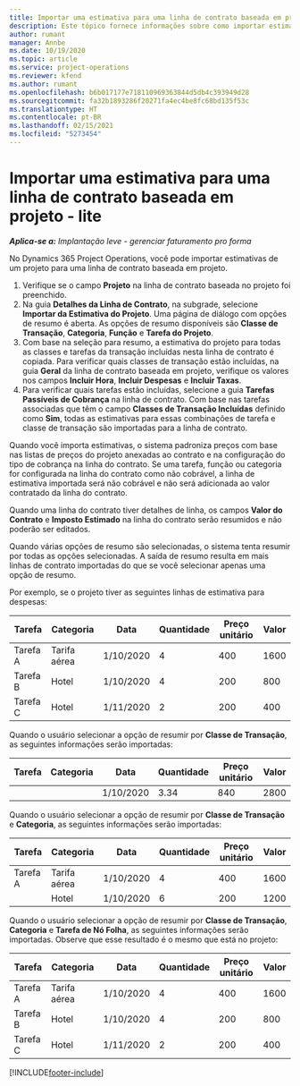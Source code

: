 ```yaml
---
title: Importar uma estimativa para uma linha de contrato baseada em projeto - lite
description: Este tópico fornece informações sobre como importar estimativas financeiras de um projeto para uma linha de contrato.
author: rumant
manager: Annbe
ms.date: 10/19/2020
ms.topic: article
ms.service: project-operations
ms.reviewer: kfend
ms.author: rumant
ms.openlocfilehash: b6b017177e718110969363844d5db4c393949d28
ms.sourcegitcommit: fa32b1893286f20271fa4ec4be8fc68bd135f53c
ms.translationtype: HT
ms.contentlocale: pt-BR
ms.lasthandoff: 02/15/2021
ms.locfileid: "5273454"
---
```

# <a name="import-an-estimate-to-a-project-based-contract-line---lite"></a>Importar uma estimativa para uma linha de contrato baseada em projeto - lite

_**Aplica-se a:** Implantação leve - gerenciar faturamento pro forma_

No Dynamics 365 Project Operations, você pode importar estimativas de um projeto para uma linha de contrato baseada em projeto.

1. Verifique se o campo **Projeto** na linha de contrato baseada no projeto foi preenchido.
2. Na guia **Detalhes da Linha de Contrato**, na subgrade, selecione **Importar da Estimativa do Projeto**. Uma página de diálogo com opções de resumo é aberta. As opções de resumo disponíveis são **Classe de Transação**, **Categoria**, **Função** e **Tarefa do Projeto**.
3. Com base na seleção para resumo, a estimativa do projeto para todas as classes e tarefas da transação incluídas nesta linha de contrato é copiada. Para verificar quais classes de transação estão incluídas, na guia **Geral** da linha de contrato baseada em projeto, verifique os valores nos campos **Incluir Hora**, **Incluir Despesas** e **Incluir Taxas**. 
4. Para verificar quais tarefas estão incluídas, selecione a guia **Tarefas Passíveis de Cobrança** na linha de contrato. Com base nas tarefas associadas que têm o campo **Classes de Transação Incluídas** definido como **Sim**, todas as estimativas para essas combinações de tarefa e classe de transação são importadas para a linha de contrato.

Quando você importa estimativas, o sistema padroniza preços com base nas listas de preços do projeto anexadas ao contrato e na configuração do tipo de cobrança na linha do contrato. Se uma tarefa, função ou categoria for configurada na linha do contrato como não cobrável, a linha de estimativa importada será não cobrável e não será adicionada ao valor contratado da linha do contrato.

Quando uma linha do contrato tiver detalhes de linha, os campos **Valor do Contrato** e **Imposto Estimado** na linha do contrato serão resumidos e não poderão ser editados.

Quando várias opções de resumo são selecionadas, o sistema tenta resumir por todas as opções selecionadas. A saída de resumo resulta em mais linhas de contrato importadas do que se você selecionar apenas uma opção de resumo.

Por exemplo, se o projeto tiver as seguintes linhas de estimativa para despesas:

| Tarefa | Categoria | Data | Quantidade | Preço unitário | Valor |
| --- | --- | --- | --- | --- | --- |
| Tarefa A | Tarifa aérea | 1/10/2020 | 4 | 400 | 1600 |
| Tarefa B | Hotel | 1/10/2020 | 4 | 200 | 800 |
| Tarefa C | Hotel | 1/11/2020 | 2 | 200 | 400 |

Quando o usuário selecionar a opção de resumir por **Classe de Transação**, as seguintes informações serão importadas:

| Tarefa | Categoria | Data | Quantidade | Preço unitário | Valor |
| --- | --- | --- | --- | --- | --- |
| &nbsp; | &nbsp; | 1/10/2020 | 3.34 | 840 | 2800 |

Quando o usuário selecionar a opção de resumir por **Classe de Transação** e **Categoria**, as seguintes informações serão importadas:

| Tarefa | Categoria | Data | Quantidade | Preço unitário | Valor |
| --- | --- | --- | --- | --- | --- |
| Tarefa A | Tarifa aérea | 1/10/2020 | 4 | 400 | 1600 |
| &nbsp;| Hotel | 1/10/2020 | 6 | 200 | 1200 |

Quando o usuário selecionar a opção de resumir por **Classe de Transação**, **Categoria** e **Tarefa de Nó Folha**, as seguintes informações serão importadas. Observe que esse resultado é o mesmo que está no projeto:

| Tarefa | Categoria | Data | Quantidade | Preço unitário | Valor |
| --- | --- | --- | --- | --- | --- |
| Tarefa A | Tarifa aérea | 1/10/2020 | 4 | 400 | 1600 |
| Tarefa B | Hotel | 1/10/2020 | 4 | 200 | 800 |
| Tarefa C | Hotel | 1/11/2020 | 2 | 200 | 400 |


[!INCLUDE[footer-include](../../includes/footer-banner.md)]